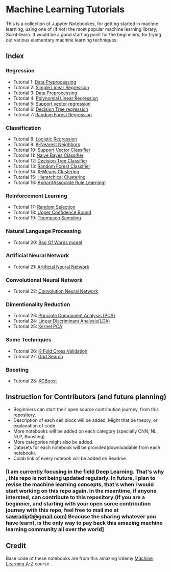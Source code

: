 # Machine Learning Tutorials

This is a collection of Jupyter Notebookes, for getting started in machne learning, using one of (if not) the most popular machine learning library, Scikit-learn.
It would be a good starting point for the beginniers, for trying out various elementary machine learning techniques.

## Index

### Regression
* Tutorial 1: [Data Preprocessing](https://github.com/sawradip/ml-tutorials/blob/master/Tutorial%201%20-%20Data%20Preprocessing.ipynb)
* Tutorial 2: [Simple Linear Regression](https://github.com/sawradip/ml-tutorials/blob/master/Tutorial%202-Simple%20Linear%20Regression.ipynb)
* Tutorial 3: [Data Preprocessing](https://github.com/sawradip/ml-tutorials/blob/master/Tutorial%203-Multiple%20Linear%20Regression.ipynb)
* Tutorial 4: [Polynomial Linear Regression](https://github.com/sawradip/ml-tutorials/blob/master/Tutorial%204-Polynomial%20Linear%20Regression%20.ipynb)
* Tutorial 5: [Support vector regression](https://github.com/sawradip/ml-tutorials/blob/master/Tutorial%205-Support%20vector%20regression.ipynb)
* Tutorial 6: [Decision Tree regression](https://github.com/sawradip/ml-tutorials/blob/master/Tutorial%206-Decision%20Tree%20regression.ipynb)
* Tutorial 7: [Random Forest Regression](https://github.com/sawradip/ml-tutorials/blob/master/Tutorial%207-Random%20Forest%20Regression.ipynb)

### Classification
* Tutorial 8: [Logistic Regression](https://github.com/sawradip/ml-tutorials/blob/master/Tutorial%208%20-%20Logistic%20Regression.ipynb)
* Tutorial 9: [K-Nearest Neighbors](https://github.com/sawradip/ml-tutorials/blob/master/Tutorial%209-K-Nearest%20Neighbors.ipynb)
* Tutorial 10: [Support Vector Classifier](https://github.com/sawradip/ml-tutorials/blob/master/Tutorial%2011%20-%20Naive%20Bayes%20Classifier%20.ipynb)
* Tutorial 11: [Naive Bayes Classifier](https://github.com/sawradip/ml-tutorials/blob/master/Tutorial%201%20-%20Data%20Preprocessing.ipynb)
* Tutorial 12: [Decision Tree Classifier](https://github.com/sawradip/ml-tutorials/blob/master/Tutorial%2012%20-%20Decision%20Tree%20Classifier%20.ipynb)
* Tutorial 13: [Random Forest Classifier](https://github.com/sawradip/ml-tutorials/blob/master/Tutorial%2013%20-%20Random%20Forest%20%20Classifier%20.ipynb)
* Tutorial 14: [K-Means Clustering](https://github.com/sawradip/ml-tutorials/blob/master/Tutorial%2014%20-%20K-Means%20Clustering.ipynb)
* Tutorial 15: [Hierarchical Clustering](https://github.com/sawradip/ml-tutorials/blob/master/Tutorial%2015%20-%20Hierarchical%20Clustering.ipynb)
* Tutorial 16: [Apriori(Associate Rule Learning)](https://github.com/sawradip/ml-tutorials/blob/master/Tutorial%2016%20-%20Apriori(Associate%20Rule%20Learning).ipynb)

### Reinforcement Learning
* Tutorial 17: [Random Selection](https://github.com/sawradip/ml-tutorials/blob/master/Tutorial%2017%20-%20RL%20-%20Random%20Selection.ipynb)
* Tutorial 18: [Upper Confidence Bound](https://github.com/sawradip/ml-tutorials/blob/master/Tutorial%2018%20-%20RL%20-%20Upper%20Confidence%20Bound.ipynb)
* Tutorial 19: [Thompson Sampling](https://github.com/sawradip/ml-tutorials/blob/master/Tutorial%2019%20-%20RL%20-Thompson%20Sampling.ipynb)

### Natural Language Processing
* Tutorial 20: [Bag Of Words model](https://github.com/sawradip/ml-tutorials/blob/master/Tutorial%2020-NLP(Bag%20Of%20Words%20model).ipynb)

### Artificial Neural Network
* Tutorial 21: [Artificial Neural Network](https://github.com/sawradip/ml-tutorials/blob/master/Tutorial%2021-Artifitial%20Neural%20Network.ipynb)

### Convolutional Neural Network
* Tutorial 22: [Convolution Neural Network](https://github.com/sawradip/ml-tutorials/blob/master/Tutorial%2022%20-%20Convolution%20Neural%20Network.ipynb)

### Dimentionality Reduction
* Tutorial 23: [Principle Component Analysis (PCA)](https://github.com/sawradip/ml-tutorials/blob/master/Tutorial%2023%20-%20PCA%20-Dimensionality%20Reduction.ipynb)
* Tutorial 24: [Linear Discriminant Analysis(LDA)](https://github.com/sawradip/ml-tutorials/blob/master/Tutorial%2024%20-%20LDA(Linear%20Discriminant%20Analysis).ipynb)
* Tutorial 25: [Kernel PCA](https://github.com/sawradip/ml-tutorials/blob/master/Tutorial%2025%20-%20Kernel%20PCA.ipynb)

### Some Techniques
* Tutorial 26: [K-Fold Cross Validation](https://github.com/sawradip/ml-tutorials/blob/master/Tutorial%2026%20-%20K-Fold%20Cross%20Validation%20.ipynb)
* Tutorial 27: [Grid Search](https://github.com/sawradip/ml-tutorials/blob/master/Tutorial%2027%20-%20Grid%20Search%20.ipynb)

### Boosting
* Tutorial 28: [XGBoost](https://github.com/sawradip/ml-tutorials/blob/master/Tutorial%2028-XGBoost.ipynb)


## Instruction for Contributors (and future planning)

* Beginniers can start their open source contribution journey, from this repository.
* Description of each cell block will be added. Might that be theory, or explanation of code.
* More notebooks will be added on each category (specially CNN, NL, NLP, Boosting)
* More categories might also be added.
* Datasets for each notebook will be provided(downloadable from each notebook).
* Colab link of every notebok will be added on Readme

### [I am currently focusing in the field Deep Learning. That's why , this repo is not  being updated regularly. In future, I plan to revise the machine learning concepts, that's when I would start working on this repo again. In the meantime, if anyone intersted, can contribute to this repository.(If you are a beginnier, and starting with your open sorce contribution journey with this repo, feel free to mail me at sawradip0@gmail.com) Beacuse the sharing whatever you have learnt, is the only way to pay back this amazing machine learning community all over the world]

## Credit
Base code of these notebooks are from this amazing Udemy [Machine Learning A-Z](https://www.udemy.com/course/machinelearning/) course .

